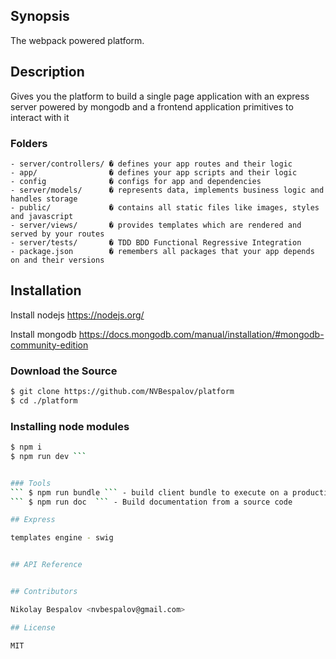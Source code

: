 ## Synopsis

The webpack powered platform.

## Description 
Gives you the platform to build a single page application with an express server powered by  mongodb
and a frontend application primitives to interact with it

### Folders

    - server/controllers/ � defines your app routes and their logic
    - app/                � defines your app scripts and their logic
    - config              � configs for app and dependencies
    - server/models/      � represents data, implements business logic and handles storage
    - public/             � contains all static files like images, styles and javascript
    - server/views/       � provides templates which are rendered and served by your routes
    - server/tests/       � TDD BDD Functional Regressive Integration
    - package.json        � remembers all packages that your app depends on and their versions

## Installation
Install nodejs https://nodejs.org/


Install mongodb https://docs.mongodb.com/manual/installation/#mongodb-community-edition
### Download the Source

```bash
$ git clone https://github.com/NVBespalov/platform
$ cd ./platform
```

### Installing node modules

```bash
$ npm i 
$ npm run dev ```


### Tools
``` $ npm run bundle ``` - build client bundle to execute on a production server
``` $ npm run doc  ``` - Build documentation from a source code

## Express

templates engine - swig


## API Reference


## Contributors

Nikolay Bespalov <nvbespalov@gmail.com>  

## License

MIT